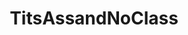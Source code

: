 ---
title: TitsAssandNoClass
crosslinks:
- livven
- OutOfTheLoop
- Mystique_Sharde
- myult1mateischarging
- truesexypizza
- RepressedGoneWild
---